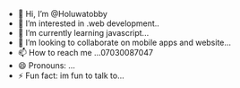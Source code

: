 - 👋 Hi, I’m @Holuwatobby
- 👀 I’m interested in .web development..
- 🌱 I’m currently learning javascript...
- 💞️ I’m looking to collaborate on mobile apps and website...
- 📫 How to reach me ...07030087047
- 😄 Pronouns: ...
- ⚡ Fun fact: im fun to talk to...

<!---
Holuwatobby/Holuwatobby is a ✨ special ✨ repository because its `README.md` (this file) appears on your GitHub profile.
You can click the Preview link to take a look at your changes.
--->
